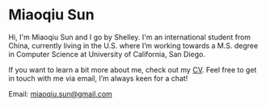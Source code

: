 # Miaoqiu Sun

Hi, I'm Miaoqiu Sun and I go by Shelley. I'm an international student from China, currently living in the U.S. where I’m working towards a M.S. degree in Computer Science at University of California, San Diego.

If you want to learn a bit more about me, check out my [CV](sde-Intern-cv.pdf). Feel free to get in touch with me via email, I’m always keen for a chat!

Email: miaoqiu.sun@gmail.com
